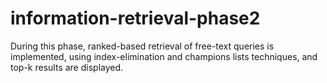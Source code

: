 # information-retrieval-phase2
During this phase, ranked-based retrieval of free-text queries is implemented, using index-elimination and champions lists techniques, and top-k results are displayed.

